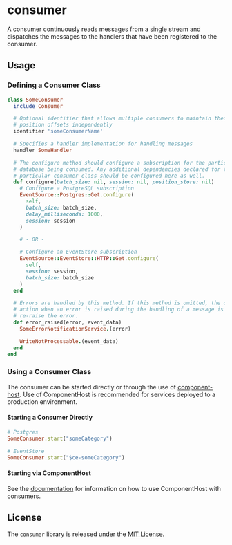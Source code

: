 # consumer

A consumer continuously reads messages from a single stream and dispatches the messages to the handlers that have been registered to the consumer.

## Usage

### Defining a Consumer Class

```ruby
class SomeConsumer
  include Consumer

  # Optional identifier that allows multiple consumers to maintain their
  # position offsets independently
  identifier 'someConsumerName'

  # Specifies a handler implementation for handling messages
  handler SomeHandler

  # The configure method should configure a subscription for the particular
  # database being consumed. Any additional dependencies declared for this
  # particular consumer class should be configured here as well.
  def configure(batch_size: nil, session: nil, position_store: nil)
    # Configure a PostgreSQL subscription
    EventSource::Postgres::Get.configure(
      self,
      batch_size: batch_size,
      delay_milliseconds: 1000,
      session: session
    )

    # - OR -

    # Configure an EventStore subscription
    EventSource::EventStore::HTTP::Get.configure(
      self,
      session: session,
      batch_size: batch_size
    )
  end

  # Errors are handled by this method. If this method is omitted, the default
  # action when an error is raised during the handling of a message is to
  # re-raise the error.
  def error_raised(error, event_data)
    SomeErrorNotificationService.(error)

    WriteNotProcessable.(event_data)
  end
end
```

### Using a Consumer Class

The consumer can be started directly or through the use of [component-host](https://github.com/eventide-project/component-host). Use of ComponentHost is recommended for services deployed to a production environment.

#### Starting a Consumer Directly

```ruby
# Postgres
SomeConsumer.start("someCategory")

# EventStore
SomeConsumer.start("$ce-someCategory")
```

#### Starting via ComponentHost

See the [documentation](https://github.com/eventide-project/component-host) for information on how to use ComponentHost with consumers.

## License

The `consumer` library is released under the [MIT License](https://github.com/eventide-project/consumer/blob/master/MIT-License.txt).
